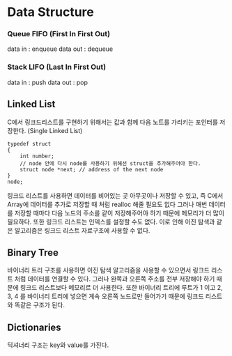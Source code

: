 # Data Structure 

### Queue FIFO (First In First Out) 

data in : enqueue
data out : dequeue

### Stack LIFO (Last In First Out)

data in : push 
data out : pop

## Linked List 

C에서 링크드리스트를 구현하기 위해서는 값과 함께 다음 노트를 가리키는 포인터를 저장한다.  (Single Linked List)

```
typedef struct
{
    int number;
    // node 안에 다시 node를 사용하기 위해선 struct을 추가해주어야 한다. 
    struct node *next; // address of the next node
}
node;
```

링크드 리스트를 사용하면 데이터를 비어있는 곳 아무곳이나 저장할 수 있고, 즉 C에서 Array에 데이터를 추가로 저장할 때 처럼 realloc 해줄 필요도 없다 그러나 매번 데이터를 저장할 때마다 다음 노드의 주소를 같이 저장해주어야 하기 때문에 메모리가 더 많이 필요하다. 또한 링크드 리스트는 인덱스를 설정할 수도 없다. 이로 인해 이진 탐색과 같은 알고리즘은 링크드 리스트 자료구조에 사용할 수 없다. 


## Binary Tree 

바이너리 트리 구조를 사용하면 이진 탐색 알고리즘을 사용할 수 있으면서 링크드 리스트 처럼 데이터를 연결할 수 있다. 그러나 완쪽과 오른쪽 주소를 전부 저장해야 하기 때문에 링크드 리스트보다 메모리르 더 사용한다. 또한 바이너리 트리에 루트가 1 이고 2, 3, 4 를 바이너리 트리에 넣으면 계속 오른쪽 노드로만 들어가기 때문에 링크드 리스트와 똑같은 구조가 된다.  

## Dictionaries

딕셔너리 구조는 key와 value를 가진다. 